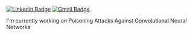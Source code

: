 [![Linkedin Badge](https://img.shields.io/badge/-LinkedIn-blue?style=flat-square&logo=Linkedin&logoColor=white&link=https://www.linkedin.com/in/brunoeluz/)](https://www.linkedin.com/in/brunoeluz/)
[![Gmail Badge](https://img.shields.io/badge/-Gmail-c14438?style=flat-square&logo=Gmail&logoColor=white&link=mailto:brunoelton@gmail.com)](mailto:brunoelton@gmail.com)

I'm currently working on Poisoning Attacks Against Convolutional Neural Networks

<!--
**brunoedaluz/brunoedaluz** is a ✨ _special_ ✨ repository because its `README.md` (this file) appears on your GitHub profile.

Here are some ideas to get you started:

- 🔭 I’m currently working on ...
- 🌱 I’m currently learning ...
- 👯 I’m looking to collaborate on ...
- 🤔 I’m looking for help with ...
- 💬 Ask me about ...
- 📫 How to reach me: ...
- 😄 Pronouns: ...
- ⚡ Fun fact: ...
-->
